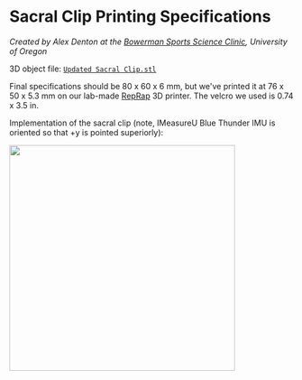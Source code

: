 # Sacral Clip Printing Specifications
*Created by Alex Denton at the [Bowerman Sports Science Clinic](https://bssc.uoregon.edu/),
University of Oregon*

3D object file: [`Updated Sacral Clip.stl`](Updated_Sacral_Clip.stl)

Final specifications should be 80 x 60 x 6 mm, but we've printed it at 
76 x 50 x 5.3 mm on our lab-made [RepRap](https://reprap.org/wiki/RepRap) 
3D printer. The velcro we used is 0.74 x 3.5 in.

Implementation of the sacral clip (note, IMeasureU Blue Thunder IMU is 
oriented so that +y is pointed superiorly):

<img src="https://dfzljdn9uc3pi.cloudfront.net/2021/11199/1/FigureS1.png" width="400">
